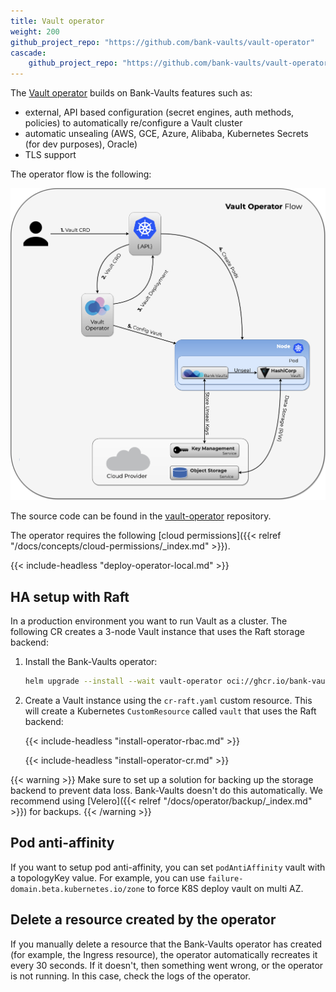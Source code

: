 ```yaml
---
title: Vault operator
weight: 200
github_project_repo: "https://github.com/bank-vaults/vault-operator"
cascade:
    github_project_repo: "https://github.com/bank-vaults/vault-operator"
---
```


The [Vault operator](https://github.com/bank-vaults/vault-operator/) builds on Bank-Vaults features such as:

- external, API based configuration (secret engines, auth methods, policies) to automatically re/configure a Vault cluster
- automatic unsealing (AWS, GCE, Azure, Alibaba, Kubernetes Secrets (for dev purposes), Oracle)
- TLS support

The operator flow is the following:

![operator](vaultoperator.png)

The source code can be found in the [vault-operator](https://github.com/bank-vaults/vault-operator/tree/main/deploy/charts/vault-operator) repository.

The operator requires the following [cloud permissions]({{< relref "/docs/concepts/cloud-permissions/_index.md" >}}).

{{< include-headless "deploy-operator-local.md"  >}}

## HA setup with Raft

In a production environment you want to run Vault as a cluster. The following CR creates a 3-node Vault instance that uses the Raft storage backend:

1. Install the Bank-Vaults operator:

    ```bash
    helm upgrade --install --wait vault-operator oci://ghcr.io/bank-vaults/helm-charts/vault-operator
    ```

1. Create a Vault instance using the `cr-raft.yaml` custom resource. This will create a Kubernetes `CustomResource` called `vault` that uses the Raft backend:

    {{< include-headless "install-operator-rbac.md" >}}

    {{< include-headless "install-operator-cr.md" >}}

{{< warning >}}
Make sure to set up a solution for backing up the storage backend to prevent data loss. Bank-Vaults doesn't do this automatically. We recommend using [Velero]({{< relref "/docs/operator/backup/_index.md" >}}) for backups.
{{< /warning >}}

## Pod anti-affinity

If you want to setup pod anti-affinity, you can set `podAntiAffinity` vault with a topologyKey value.
For example, you can use `failure-domain.beta.kubernetes.io/zone` to force K8S deploy vault on multi AZ.

## Delete a resource created by the operator

If you manually delete a resource that the Bank-Vaults operator has created (for example, the Ingress resource), the operator automatically recreates it every 30 seconds. If it doesn't, then something went wrong, or the operator is not running. In this case, check the logs of the operator.
